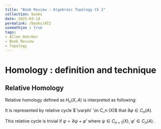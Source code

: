 ```yaml
---
title: "Book Review : Algebraic Topology Ch 2"
collection: books
date: 2025-03-14
permalink: /books/AT2
usemathjax : true
tags:
- Allen Hatcher
- Book Review
- Topology
---
```


Homology : definition and technique
========

Relative Homology
----------------

Relative homology defined as $`H_n (X,A)`$ is interpreted as following:

It is represented by relative cycle $`\varphi` \in C_n (X)$ that $`\partial \varphi \in C_n (A)`$.

This relative cycle is trivial if $`\varphi = \partial \psi + \varphi '`$ where $`\psi \in C_{n+1} (X)`$, $`\varphi ' \in C_{n} (A)`$.